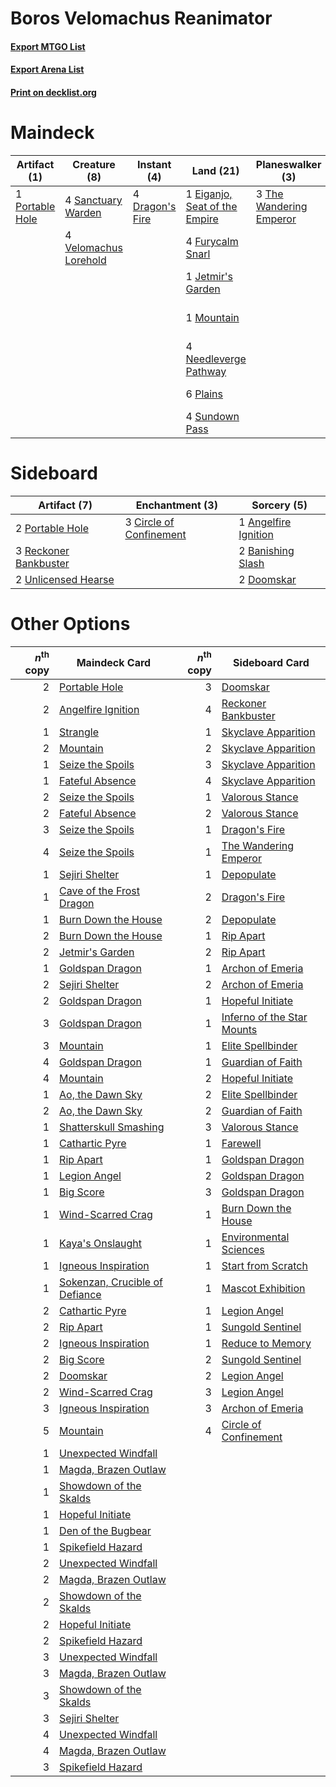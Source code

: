 # Boros Velomachus Reanimator

#### [Export MTGO List](../collection/Boros%20Velomachus%20Reanimator/Boros%20Velomachus%20Reanimator.txt)
#### [Export Arena List](../collection/Boros%20Velomachus%20Reanimator/Boros%20Velomachus%20Reanimator_arena.txt)
#### [Print on decklist.org](http://decklist.org/?deckmain=1%09Angelfire%20Ignition%0A1%09Banishing%20Slash%0A1%09Doomskar%0A4%09Dragon's%20Fire%0A1%09Eiganjo,%20Seat%20of%20the%20Empire%0A4%09Emeria's%20Call%0A4%09Fable%20of%20the%20Mirror-Breaker%0A4%09Furycalm%20Snarl%0A4%09Invoke%20Justice%0A1%09Jetmir's%20Garden%0A1%09Mountain%0A4%09Needleverge%20Pathway%0A6%09Plains%0A1%09Portable%20Hole%0A4%09Sanctuary%20Warden%0A4%09Sundown%20Pass%0A4%09The%20Restoration%20of%20Eiganjo%0A3%09The%20Wandering%20Emperor%0A4%09Thrilling%20Discovery%0A4%09Velomachus%20Lorehold&deckside=1%09Angelfire%20Ignition%0A2%09Banishing%20Slash%0A3%09Circle%20of%20Confinement%0A2%09Doomskar%0A2%09Portable%20Hole%0A3%09Reckoner%20Bankbuster%0A2%09Unlicensed%20Hearse)
# Maindeck

|                                       Artifact (1)                                       |                                          Creature (8)                                          |                                       Instant (4)                                        |                                               Land (21)                                                |                                         Planeswalker (3)                                         |                                          Sorcery (15)                                          |         Unknown (8)         |
|------------------------------------------------------------------------------------------|------------------------------------------------------------------------------------------------|------------------------------------------------------------------------------------------|--------------------------------------------------------------------------------------------------------|--------------------------------------------------------------------------------------------------|------------------------------------------------------------------------------------------------|-----------------------------|
|1 [Portable Hole](http://gatherer.wizards.com/Pages/Card/Details.aspx?multiverseid=527320)|4 [Sanctuary Warden](http://gatherer.wizards.com/Pages/Card/Details.aspx?multiverseid=555231)   |4 [Dragon's Fire](http://gatherer.wizards.com/Pages/Card/Details.aspx?multiverseid=527426)|1 [Eiganjo, Seat of the Empire](http://gatherer.wizards.com/Pages/Card/Details.aspx?multiverseid=548581)|3 [The Wandering Emperor](http://gatherer.wizards.com/Pages/Card/Details.aspx?multiverseid=548337)|1 [Angelfire Ignition](http://gatherer.wizards.com/Pages/Card/Details.aspx?multiverseid=535000) |4 Fable of the Mirror-Breaker|
|                                                                                          |4 [Velomachus Lorehold](http://gatherer.wizards.com/Pages/Card/Details.aspx?multiverseid=513737)|                                                                                          |4 [Furycalm Snarl](http://gatherer.wizards.com/Pages/Card/Details.aspx?multiverseid=513758)             |                                                                                                  |1 [Banishing Slash](http://gatherer.wizards.com/Pages/Card/Details.aspx?multiverseid=548293)    |4 The Restoration of Eiganjo |
|                                                                                          |                                                                                                |                                                                                          |1 [Jetmir's Garden](http://gatherer.wizards.com/Pages/Card/Details.aspx?multiverseid=555451)            |                                                                                                  |1 [Doomskar](http://gatherer.wizards.com/Pages/Card/Details.aspx?multiverseid=503613)           |                             |
|                                                                                          |                                                                                                |                                                                                          |1 [Mountain](http://gatherer.wizards.com/Pages/Card/Details.aspx?multiverseid=439859)                   |                                                                                                  |4 [Emeria's Call](http://gatherer.wizards.com/Pages/Card/Details.aspx?multiverseid=491633)      |                             |
|                                                                                          |                                                                                                |                                                                                          |4 [Needleverge Pathway](http://gatherer.wizards.com/Pages/Card/Details.aspx?multiverseid=491918)        |                                                                                                  |4 [Invoke Justice](http://gatherer.wizards.com/Pages/Card/Details.aspx?multiverseid=548314)     |                             |
|                                                                                          |                                                                                                |                                                                                          |6 [Plains](http://gatherer.wizards.com/Pages/Card/Details.aspx?multiverseid=439856)                     |                                                                                                  |4 [Thrilling Discovery](http://gatherer.wizards.com/Pages/Card/Details.aspx?multiverseid=513735)|                             |
|                                                                                          |                                                                                                |                                                                                          |4 [Sundown Pass](http://gatherer.wizards.com/Pages/Card/Details.aspx?multiverseid=541142)               |                                                                                                  |                                                                                                |                             |


# Sideboard

|                                          Artifact (7)                                          |                                         Enchantment (3)                                          |                                          Sorcery (5)                                          |
|------------------------------------------------------------------------------------------------|--------------------------------------------------------------------------------------------------|-----------------------------------------------------------------------------------------------|
|2 [Portable Hole](http://gatherer.wizards.com/Pages/Card/Details.aspx?multiverseid=527320)      |3 [Circle of Confinement](http://gatherer.wizards.com/Pages/Card/Details.aspx?multiverseid=540834)|1 [Angelfire Ignition](http://gatherer.wizards.com/Pages/Card/Details.aspx?multiverseid=535000)|
|3 [Reckoner Bankbuster](http://gatherer.wizards.com/Pages/Card/Details.aspx?multiverseid=548568)|                                                                                                  |2 [Banishing Slash](http://gatherer.wizards.com/Pages/Card/Details.aspx?multiverseid=548293)   |
|2 [Unlicensed Hearse](http://gatherer.wizards.com/Pages/Card/Details.aspx?multiverseid=555447)  |                                                                                                  |2 [Doomskar](http://gatherer.wizards.com/Pages/Card/Details.aspx?multiverseid=503613)          |


# Other Options

|*n*<sup>th</sup> copy|                                              Maindeck Card                                              |*n*<sup>th</sup> copy|                                           Sideboard Card                                            |
|--------------------:|---------------------------------------------------------------------------------------------------------|--------------------:|-----------------------------------------------------------------------------------------------------|
|                    2|[Portable Hole](http://gatherer.wizards.com/Pages/Card/Details.aspx?multiverseid=527320)                 |                    3|[Doomskar](http://gatherer.wizards.com/Pages/Card/Details.aspx?multiverseid=503613)                  |
|                    2|[Angelfire Ignition](http://gatherer.wizards.com/Pages/Card/Details.aspx?multiverseid=535000)            |                    4|[Reckoner Bankbuster](http://gatherer.wizards.com/Pages/Card/Details.aspx?multiverseid=548568)       |
|                    1|[Strangle](http://gatherer.wizards.com/Pages/Card/Details.aspx?multiverseid=555326)                      |                    1|[Skyclave Apparition](http://gatherer.wizards.com/Pages/Card/Details.aspx?multiverseid=495603)       |
|                    2|[Mountain](http://gatherer.wizards.com/Pages/Card/Details.aspx?multiverseid=439859)                      |                    2|[Skyclave Apparition](http://gatherer.wizards.com/Pages/Card/Details.aspx?multiverseid=495603)       |
|                    1|[Seize the Spoils](http://gatherer.wizards.com/Pages/Card/Details.aspx?multiverseid=503761)              |                    3|[Skyclave Apparition](http://gatherer.wizards.com/Pages/Card/Details.aspx?multiverseid=495603)       |
|                    1|[Fateful Absence](http://gatherer.wizards.com/Pages/Card/Details.aspx?multiverseid=534774)               |                    4|[Skyclave Apparition](http://gatherer.wizards.com/Pages/Card/Details.aspx?multiverseid=495603)       |
|                    2|[Seize the Spoils](http://gatherer.wizards.com/Pages/Card/Details.aspx?multiverseid=503761)              |                    1|[Valorous Stance](http://gatherer.wizards.com/Pages/Card/Details.aspx?multiverseid=391950)           |
|                    2|[Fateful Absence](http://gatherer.wizards.com/Pages/Card/Details.aspx?multiverseid=534774)               |                    2|[Valorous Stance](http://gatherer.wizards.com/Pages/Card/Details.aspx?multiverseid=391950)           |
|                    3|[Seize the Spoils](http://gatherer.wizards.com/Pages/Card/Details.aspx?multiverseid=503761)              |                    1|[Dragon's Fire](http://gatherer.wizards.com/Pages/Card/Details.aspx?multiverseid=527426)             |
|                    4|[Seize the Spoils](http://gatherer.wizards.com/Pages/Card/Details.aspx?multiverseid=503761)              |                    1|[The Wandering Emperor](http://gatherer.wizards.com/Pages/Card/Details.aspx?multiverseid=548337)     |
|                    1|[Sejiri Shelter](http://gatherer.wizards.com/Pages/Card/Details.aspx?multiverseid=491662)                |                    1|[Depopulate](http://gatherer.wizards.com/Pages/Card/Details.aspx?multiverseid=555211)                |
|                    1|[Cave of the Frost Dragon](http://gatherer.wizards.com/Pages/Card/Details.aspx?multiverseid=527540)      |                    2|[Dragon's Fire](http://gatherer.wizards.com/Pages/Card/Details.aspx?multiverseid=527426)             |
|                    1|[Burn Down the House](http://gatherer.wizards.com/Pages/Card/Details.aspx?multiverseid=534907)           |                    2|[Depopulate](http://gatherer.wizards.com/Pages/Card/Details.aspx?multiverseid=555211)                |
|                    2|[Burn Down the House](http://gatherer.wizards.com/Pages/Card/Details.aspx?multiverseid=534907)           |                    1|[Rip Apart](http://gatherer.wizards.com/Pages/Card/Details.aspx?multiverseid=513717)                 |
|                    2|[Jetmir's Garden](http://gatherer.wizards.com/Pages/Card/Details.aspx?multiverseid=555451)               |                    2|[Rip Apart](http://gatherer.wizards.com/Pages/Card/Details.aspx?multiverseid=513717)                 |
|                    1|[Goldspan Dragon](http://gatherer.wizards.com/Pages/Card/Details.aspx?multiverseid=503751)               |                    1|[Archon of Emeria](http://gatherer.wizards.com/Pages/Card/Details.aspx?multiverseid=495594)          |
|                    2|[Sejiri Shelter](http://gatherer.wizards.com/Pages/Card/Details.aspx?multiverseid=491662)                |                    2|[Archon of Emeria](http://gatherer.wizards.com/Pages/Card/Details.aspx?multiverseid=495594)          |
|                    2|[Goldspan Dragon](http://gatherer.wizards.com/Pages/Card/Details.aspx?multiverseid=503751)               |                    1|[Hopeful Initiate](http://gatherer.wizards.com/Pages/Card/Details.aspx?multiverseid=540850)          |
|                    3|[Goldspan Dragon](http://gatherer.wizards.com/Pages/Card/Details.aspx?multiverseid=503751)               |                    1|[Inferno of the Star Mounts](http://gatherer.wizards.com/Pages/Card/Details.aspx?multiverseid=527438)|
|                    3|[Mountain](http://gatherer.wizards.com/Pages/Card/Details.aspx?multiverseid=439859)                      |                    1|[Elite Spellbinder](http://gatherer.wizards.com/Pages/Card/Details.aspx?multiverseid=513494)         |
|                    4|[Goldspan Dragon](http://gatherer.wizards.com/Pages/Card/Details.aspx?multiverseid=503751)               |                    1|[Guardian of Faith](http://gatherer.wizards.com/Pages/Card/Details.aspx?multiverseid=527305)         |
|                    4|[Mountain](http://gatherer.wizards.com/Pages/Card/Details.aspx?multiverseid=439859)                      |                    2|[Hopeful Initiate](http://gatherer.wizards.com/Pages/Card/Details.aspx?multiverseid=540850)          |
|                    1|[Ao, the Dawn Sky](http://gatherer.wizards.com/Pages/Card/Details.aspx?multiverseid=548292)              |                    2|[Elite Spellbinder](http://gatherer.wizards.com/Pages/Card/Details.aspx?multiverseid=513494)         |
|                    2|[Ao, the Dawn Sky](http://gatherer.wizards.com/Pages/Card/Details.aspx?multiverseid=548292)              |                    2|[Guardian of Faith](http://gatherer.wizards.com/Pages/Card/Details.aspx?multiverseid=527305)         |
|                    1|[Shatterskull Smashing](http://gatherer.wizards.com/Pages/Card/Details.aspx?multiverseid=491802)         |                    3|[Valorous Stance](http://gatherer.wizards.com/Pages/Card/Details.aspx?multiverseid=391950)           |
|                    1|[Cathartic Pyre](http://gatherer.wizards.com/Pages/Card/Details.aspx?multiverseid=534909)                |                    1|[Farewell](http://gatherer.wizards.com/Pages/Card/Details.aspx?multiverseid=548306)                  |
|                    1|[Rip Apart](http://gatherer.wizards.com/Pages/Card/Details.aspx?multiverseid=513717)                     |                    1|[Goldspan Dragon](http://gatherer.wizards.com/Pages/Card/Details.aspx?multiverseid=503751)           |
|                    1|[Legion Angel](http://gatherer.wizards.com/Pages/Card/Details.aspx?multiverseid=491646)                  |                    2|[Goldspan Dragon](http://gatherer.wizards.com/Pages/Card/Details.aspx?multiverseid=503751)           |
|                    1|[Big Score](http://gatherer.wizards.com/Pages/Card/Details.aspx?multiverseid=555303)                     |                    3|[Goldspan Dragon](http://gatherer.wizards.com/Pages/Card/Details.aspx?multiverseid=503751)           |
|                    1|[Wind-Scarred Crag](http://gatherer.wizards.com/Pages/Card/Details.aspx?multiverseid=405452)             |                    1|[Burn Down the House](http://gatherer.wizards.com/Pages/Card/Details.aspx?multiverseid=534907)       |
|                    1|[Kaya's Onslaught](http://gatherer.wizards.com/Pages/Card/Details.aspx?multiverseid=503623)              |                    1|[Environmental Sciences](http://gatherer.wizards.com/Pages/Card/Details.aspx?multiverseid=513477)    |
|                    1|[Igneous Inspiration](http://gatherer.wizards.com/Pages/Card/Details.aspx?multiverseid=513584)           |                    1|[Start from Scratch](http://gatherer.wizards.com/Pages/Card/Details.aspx?multiverseid=513591)        |
|                    1|[Sokenzan, Crucible of Defiance](http://gatherer.wizards.com/Pages/Card/Details.aspx?multiverseid=548589)|                    1|[Mascot Exhibition](http://gatherer.wizards.com/Pages/Card/Details.aspx?multiverseid=513481)         |
|                    2|[Cathartic Pyre](http://gatherer.wizards.com/Pages/Card/Details.aspx?multiverseid=534909)                |                    1|[Legion Angel](http://gatherer.wizards.com/Pages/Card/Details.aspx?multiverseid=491646)              |
|                    2|[Rip Apart](http://gatherer.wizards.com/Pages/Card/Details.aspx?multiverseid=513717)                     |                    1|[Sungold Sentinel](http://gatherer.wizards.com/Pages/Card/Details.aspx?multiverseid=534795)          |
|                    2|[Igneous Inspiration](http://gatherer.wizards.com/Pages/Card/Details.aspx?multiverseid=513584)           |                    1|[Reduce to Memory](http://gatherer.wizards.com/Pages/Card/Details.aspx?multiverseid=513502)          |
|                    2|[Big Score](http://gatherer.wizards.com/Pages/Card/Details.aspx?multiverseid=555303)                     |                    2|[Sungold Sentinel](http://gatherer.wizards.com/Pages/Card/Details.aspx?multiverseid=534795)          |
|                    2|[Doomskar](http://gatherer.wizards.com/Pages/Card/Details.aspx?multiverseid=503613)                      |                    2|[Legion Angel](http://gatherer.wizards.com/Pages/Card/Details.aspx?multiverseid=491646)              |
|                    2|[Wind-Scarred Crag](http://gatherer.wizards.com/Pages/Card/Details.aspx?multiverseid=405452)             |                    3|[Legion Angel](http://gatherer.wizards.com/Pages/Card/Details.aspx?multiverseid=491646)              |
|                    3|[Igneous Inspiration](http://gatherer.wizards.com/Pages/Card/Details.aspx?multiverseid=513584)           |                    3|[Archon of Emeria](http://gatherer.wizards.com/Pages/Card/Details.aspx?multiverseid=495594)          |
|                    5|[Mountain](http://gatherer.wizards.com/Pages/Card/Details.aspx?multiverseid=439859)                      |                    4|[Circle of Confinement](http://gatherer.wizards.com/Pages/Card/Details.aspx?multiverseid=540834)     |
|                    1|[Unexpected Windfall](http://gatherer.wizards.com/Pages/Card/Details.aspx?multiverseid=527451)           |                     |                                                                                                     |
|                    1|[Magda, Brazen Outlaw](http://gatherer.wizards.com/Pages/Card/Details.aspx?multiverseid=503754)          |                     |                                                                                                     |
|                    1|[Showdown of the Skalds](http://gatherer.wizards.com/Pages/Card/Details.aspx?multiverseid=503845)        |                     |                                                                                                     |
|                    1|[Hopeful Initiate](http://gatherer.wizards.com/Pages/Card/Details.aspx?multiverseid=540850)              |                     |                                                                                                     |
|                    1|[Den of the Bugbear](http://gatherer.wizards.com/Pages/Card/Details.aspx?multiverseid=527541)            |                     |                                                                                                     |
|                    1|[Spikefield Hazard](http://gatherer.wizards.com/Pages/Card/Details.aspx?multiverseid=491809)             |                     |                                                                                                     |
|                    2|[Unexpected Windfall](http://gatherer.wizards.com/Pages/Card/Details.aspx?multiverseid=527451)           |                     |                                                                                                     |
|                    2|[Magda, Brazen Outlaw](http://gatherer.wizards.com/Pages/Card/Details.aspx?multiverseid=503754)          |                     |                                                                                                     |
|                    2|[Showdown of the Skalds](http://gatherer.wizards.com/Pages/Card/Details.aspx?multiverseid=503845)        |                     |                                                                                                     |
|                    2|[Hopeful Initiate](http://gatherer.wizards.com/Pages/Card/Details.aspx?multiverseid=540850)              |                     |                                                                                                     |
|                    2|[Spikefield Hazard](http://gatherer.wizards.com/Pages/Card/Details.aspx?multiverseid=491809)             |                     |                                                                                                     |
|                    3|[Unexpected Windfall](http://gatherer.wizards.com/Pages/Card/Details.aspx?multiverseid=527451)           |                     |                                                                                                     |
|                    3|[Magda, Brazen Outlaw](http://gatherer.wizards.com/Pages/Card/Details.aspx?multiverseid=503754)          |                     |                                                                                                     |
|                    3|[Showdown of the Skalds](http://gatherer.wizards.com/Pages/Card/Details.aspx?multiverseid=503845)        |                     |                                                                                                     |
|                    3|[Sejiri Shelter](http://gatherer.wizards.com/Pages/Card/Details.aspx?multiverseid=491662)                |                     |                                                                                                     |
|                    4|[Unexpected Windfall](http://gatherer.wizards.com/Pages/Card/Details.aspx?multiverseid=527451)           |                     |                                                                                                     |
|                    4|[Magda, Brazen Outlaw](http://gatherer.wizards.com/Pages/Card/Details.aspx?multiverseid=503754)          |                     |                                                                                                     |
|                    3|[Spikefield Hazard](http://gatherer.wizards.com/Pages/Card/Details.aspx?multiverseid=491809)             |                     |                                                                                                     |

